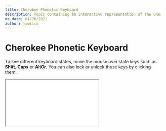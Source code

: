 ```yaml
--- 
title: Cherokee Phonetic Keyboard 
description: Topic containing an interactive representation of the Cherokee Phonetic Keyboard 
ms.date: 04/26/2021 
author: jowilco 
--- 
```

 
# Cherokee Phonetic Keyboard 
 
To see different keyboard states, move the mouse over state keys such as **Shift**, **Caps** or **AltGr**. You can also lock or unlock those keys by clicking them. 
 
<iframe src="kbdcherp.html"></iframe> 

